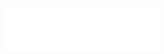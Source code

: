 <picture>
  <source media="(prefers-color-scheme: light)" srcset="rvx-builds/logo_big_light-bg.svg">
  <source media="(prefers-color-scheme: dark)" srcset="rvx-builds/logo_big_dark-bg.svg">
  <img alt="rvx-builds_logo" src="rvx-builds/logo_big_dark-bg.svg">
</picture>